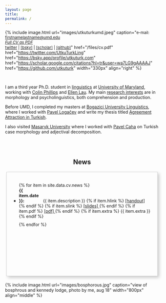 ```yaml
---
layout: page
title:
permalink: /
---
```

<!-- change font color -->

<link rel="stylesheet" href="/css/fontawesome/css/all.css" >
<link rel="stylesheet" href="css/academicons/css/academicons.min.css"/>


{%
  include image.html
  url="images/utkuturkumd.jpeg"
  caption="<font size = 2px>e-mail: firstnamelastname@umd.edu <br><a href='/files/cv.pdf'> <i>Full CV as PDF</i> </a><br><a href='https://twitter.com/UtkuTurkLing'>[twitter]</a> | <a href='https://bsky.app/profile/utkuturk.com'>[bsky]</a> | <a href='https://scholar.google.com/citations?hl=tr&user=wa7LG9gAAAAJ'>[scholar]</a> | <a href='https://github.com/utkuturk'>[github]</a></font>"
  href="/files/cv.pdf"
  href="https://twitter.com/UtkuTurkLing"
  href="https://bsky.app/profile/utkuturk.com"
  href="https://scholar.google.com/citations?hl=tr&user=wa7LG9gAAAAJ"
  href="https://github.com/utkuturk"
  width="330px"
  align="right"
%}

<br>

I am a third year Ph.D. student in <a href='https://linguistics.umd.edu/'>linguistics</a> at <a href='https://umd.edu/'>University of Maryland</a>, working  with <a href='https://www.colinphillips.net/'>Colin Phillips</a> and <a href='https://ellenlau.net/'>Ellen Lau</a>. My main <a href='https://www.utkuturk.com/research/'>research interests</a> are in morphology and psycholinguistics, both comprehension and production.

Before UMD, I completed my masters at <a href='https://linguistics.boun.edu.tr'>Bogazici University Linguistics</a>, where I worked with <a href='https://scholar.google.com/citations?user=fhbdTJIAAAAJ&hl=en'>Pavel Logačev</a> and write my thesis titled <a href='https://www.utkuturk.com/ma/'>Agreement Attraction in Turkish</a>.

I also visited <a href = 'https://www.muni.cz/en'>Masaryk University</a> where I worked with <a href = 'https://scholar.google.cz/citations?user=-T030GMAAAAJ&hl=no'>Pavel Caha</a> on Turkish case morphology and adjectival decomposition.


<br><br>

<h2 class="news-header">News</h2>
<div class="news-container">
  <ul>
    {% for item in site.data.cv.news %}
      <li>
        <span class="date"><strong>{{ item.date }}:</strong></span>
          {{ item.description }}
          {% if item.hlink %} <a href="{{ item.hlink }}"> [handout] </a> {% endif %}
          {% if item.slink %} <a href="{{ item.slink }}"> [slides] </a> {% endif %}
          {% if item.pdf %} <a href="{{ item.pdf }}"> [pdf] </a> {% endif %}
          {% if item.extra %} {{ item.extra }} {% endif %}
      </li>
    {% endfor %}
  </ul>
</div>

<style>
  .news-container {
    width: 90%;
    height: 300px;
    overflow-y: auto;
    border: 1px solid #ccc;
    margin: 20px auto;
    padding: 20px;
    box-shadow: 5px 5px 10px rgba(0, 0, 0, 0.2);
  }

  .news-header {
    text-align: center;
    margin-bottom: 15px;
  }

  .news-container ul {
    list-style-type: square;
    padding-left: 20px;
  }

  .news-container li {
    margin-bottom: 10px;
  }

  .date {
    display: inline-block;
    width: 75px;
  }

  /* Custom scrollbar styles */
  .news-container::-webkit-scrollbar {
    width: 4px;
  }

  .news-container::-webkit-scrollbar-track {
    background: #f1f1f1;
  }

  .news-container::-webkit-scrollbar-thumb {
    background: #888888;
    border-radius: 4px;
  }
</style>

{% include image.html url="images/bosphorous.jpg" caption="view of bosphrous and kennedy lodge, photo by me, aug 18" width="800px" align="middle" %}

<!--
In my freetime, I usually play games on [Steam][steam] or take amateur [photographs][flickr]. My favorite food is [gata][gata] with koritz and my favorite icecream flavor is [saffron and rose][rose]. -->



  [cal]:   resources/calligraphy/
  [thesis]: ma/
  [glide]:  2022/130/glide.html
  [sa]:     research/sa/
  [case]:   research/case/
  [aug]:    research/aug/
  [hc]:     2022/130/as-if.html
  [trlazud]: research/trlazud/
  [grtr]:   research/grtr/
  [deepl]:  research/deepl/
  [taship]: teaching.md
  [dept]:   https://linguistics.boun.edu.tr
  [umdling]: https://linguistics.umd.edu/
  [langsci]: http://languagescience.umd.edu
  [ellen]: https://ellenlau.net/
  [uni]:    http://www.boun.edu.tr
  [pavel]:  https://scholar.google.com/citations?user=fhbdTJIAAAAJ&hl=en
  [colin]:  https://www.colinphillips.net/
  [gata]:   https://en.wikipedia.org/wiki/Gata_(food)
  [rose]:   https://explorepartsunknown.com/koreatown-la/koreatown-perfect-day/
  [steam]:  https://steamcommunity.com/id/lecagot
  [flickr]: https://flickr.com/photos/97029582@N03/albums
  [caha]:   https://www.muni.cz/en/people/53172-pavel-caha/cv
  [mas]:    https://www.muni.cz/en
  [ud]:     https://www.universaldependencies.org
  [cv]:     files/cv.pdf
  [manu]:   https://github.com/utkuturk/tr_bias/blob/master/paper/draft/manuscript.pdf
  [o]:      https://en.wikipedia.org/wiki/Gender_neutrality_in_genderless_languages#Turkish
  [twitter]:https://www.twitter.com/utkuturkling
  [tfj]:    https://translateforjustice.wordpress.com/
  [gezi]:   https://en.wikipedia.org/wiki/Gezi_Park_protests


<!--

- 🌱 <span style="text-decoration: underline">learning</span>
  - *stan & multinomial processing trees*
  - *horseshoe priors and sparsity*<br><br>


**utkuturk/utkuturk** is a ✨ _special_ ✨ repository because its `README.md` (this file) appears on your GitHub profile.

Here are some ideas to get you started:

- 🔭 I’m currently working on ...
- 🌱 I’m currently learning ...
- 👯 I’m looking to collaborate on ...
- 🤔 I’m looking for help with ...
- 💬 Ask me about ...
- 📫 How to reach me: ...
- 😄 Pronouns: ...
- ⚡ Fun fact: ...
-->

